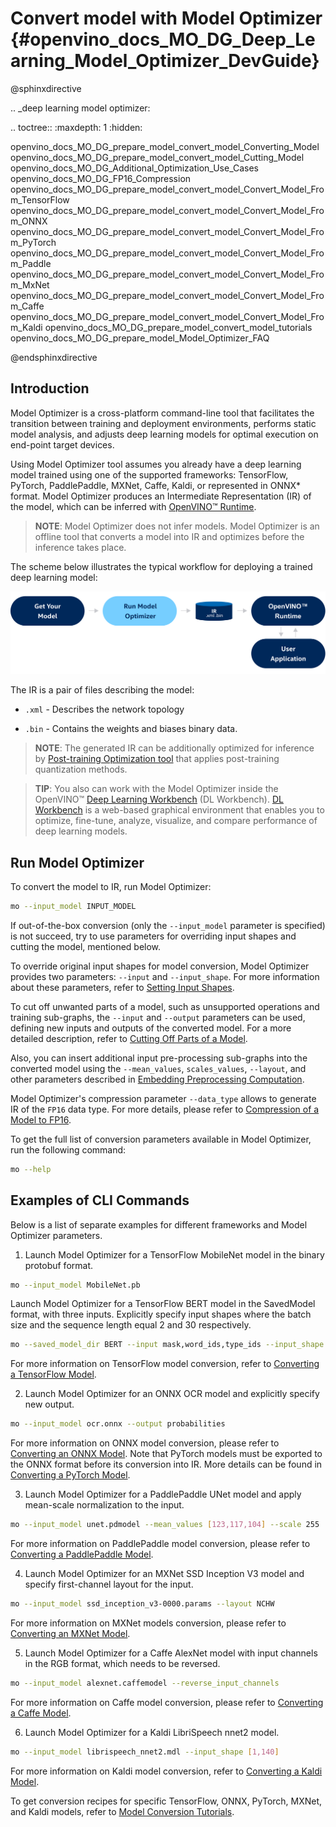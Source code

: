 # Convert model with Model Optimizer {#openvino_docs_MO_DG_Deep_Learning_Model_Optimizer_DevGuide}

@sphinxdirective

.. _deep learning model optimizer:

.. toctree::
   :maxdepth: 1
   :hidden:

   openvino_docs_MO_DG_prepare_model_convert_model_Converting_Model
   openvino_docs_MO_DG_prepare_model_convert_model_Cutting_Model
   openvino_docs_MO_DG_Additional_Optimization_Use_Cases
   openvino_docs_MO_DG_FP16_Compression
   openvino_docs_MO_DG_prepare_model_convert_model_Convert_Model_From_TensorFlow
   openvino_docs_MO_DG_prepare_model_convert_model_Convert_Model_From_ONNX
   openvino_docs_MO_DG_prepare_model_convert_model_Convert_Model_From_PyTorch
   openvino_docs_MO_DG_prepare_model_convert_model_Convert_Model_From_Paddle
   openvino_docs_MO_DG_prepare_model_convert_model_Convert_Model_From_MxNet
   openvino_docs_MO_DG_prepare_model_convert_model_Convert_Model_From_Caffe
   openvino_docs_MO_DG_prepare_model_convert_model_Convert_Model_From_Kaldi
   openvino_docs_MO_DG_prepare_model_convert_model_tutorials
   openvino_docs_MO_DG_prepare_model_Model_Optimizer_FAQ

@endsphinxdirective

## Introduction

Model Optimizer is a cross-platform command-line tool that facilitates the transition between training and deployment environments, performs static model analysis, and adjusts deep learning models for optimal execution on end-point target devices.

Using Model Optimizer tool assumes you already have a deep learning model trained using one of the supported frameworks: TensorFlow, PyTorch, PaddlePaddle, MXNet, Caffe, Kaldi, or represented in ONNX* format. Model Optimizer produces an Intermediate Representation (IR) of the model, which can be inferred with [OpenVINO™ Runtime](../OV_Runtime_UG/openvino_intro.md).

> **NOTE**: Model Optimizer does not infer models. Model Optimizer is an offline tool that converts a model into IR and optimizes before the inference takes place.

The scheme below illustrates the typical workflow for deploying a trained deep learning model:

![](img/BASIC_FLOW_MO_simplified.svg)

The IR is a pair of files describing the model:

*  <code>.xml</code> - Describes the network topology

*  <code>.bin</code> - Contains the weights and biases binary data.

> **NOTE**: The generated IR can be additionally optimized for inference by [Post-training Optimization tool](../../tools/pot/README.md)
> that applies post-training quantization methods.

> **TIP**: You also can work with the Model Optimizer inside the OpenVINO™ [Deep Learning Workbench](https://docs.openvino.ai/latest/workbench_docs_Workbench_DG_Introduction.html) (DL Workbench).
> [DL Workbench](https://docs.openvino.ai/latest/workbench_docs_Workbench_DG_Introduction.html) is a web-based graphical environment that enables you to optimize, fine-tune, analyze, visualize, and compare performance of deep learning models.

## Run Model Optimizer

To convert the model to IR, run Model Optimizer:

```sh
mo --input_model INPUT_MODEL
```

If out-of-the-box conversion (only the `--input_model` parameter is specified) is not succeed,
try to use parameters for overriding input shapes and cutting the model, mentioned below.

To override original input shapes for model conversion, Model Optimizer provides two parameters: `--input` and `--input_shape`.
For more information about these parameters, refer to [Setting Input Shapes](prepare_model/convert_model/Converting_Model.md).

To cut off unwanted parts of a model, such as unsupported operations and training sub-graphs,
the `--input` and `--output` parameters can be used, defining new inputs and outputs of the converted model.
For a more detailed description, refer to [Cutting Off Parts of a Model](prepare_model/convert_model/Cutting_Model.md).

Also, you can insert additional input pre-processing sub-graphs into the converted model using
the `--mean_values`, `scales_values`, `--layout`, and other parameters described
in [Embedding Preprocessing Computation](prepare_model/Additional_Optimizations.md).

Model Optimizer's compression parameter `--data_type` allows to generate IR of the `FP16` data type. For more details,
please refer to [Compression of a Model to FP16](prepare_model/FP16_Compression.md).

To get the full list of conversion parameters available in Model Optimizer, run the following command:

```sh
mo --help
```

## Examples of CLI Commands

Below is a list of separate examples for different frameworks and Model Optimizer parameters.

1. Launch Model Optimizer for a TensorFlow MobileNet model in the binary protobuf format.
```sh
mo --input_model MobileNet.pb
```
Launch Model Optimizer for a TensorFlow BERT model in the SavedModel format, with three inputs. Explicitly specify input shapes
where the batch size and the sequence length equal 2 and 30 respectively.
```sh
mo --saved_model_dir BERT --input mask,word_ids,type_ids --input_shape [2,30],[2,30],[2,30]
```
For more information on TensorFlow model conversion,
refer to [Converting a TensorFlow Model](prepare_model/convert_model/Convert_Model_From_TensorFlow.md).

2. Launch Model Optimizer for an ONNX OCR model and explicitly specify new output.
```sh
mo --input_model ocr.onnx --output probabilities
```
For more information on ONNX model conversion,
please refer to [Converting an ONNX Model](prepare_model/convert_model/Convert_Model_From_ONNX.md).
Note that PyTorch models must be exported to the ONNX format before its conversion into IR.
More details can be found in [Converting a PyTorch Model](prepare_model/convert_model/Convert_Model_From_PyTorch.md).

3. Launch Model Optimizer for a PaddlePaddle UNet model and apply mean-scale normalization to the input.
```sh
mo --input_model unet.pdmodel --mean_values [123,117,104] --scale 255
```
For more information on PaddlePaddle model conversion, please refer to
[Converting a PaddlePaddle Model](prepare_model/convert_model/Convert_Model_From_Paddle.md).

4. Launch Model Optimizer for an MXNet SSD Inception V3 model and specify first-channel layout for the input.
```sh
mo --input_model ssd_inception_v3-0000.params --layout NCHW
```
For more information on MXNet models conversion, please refer to [Converting an MXNet Model](prepare_model/convert_model/Convert_Model_From_MxNet.md).

5. Launch Model Optimizer for a Caffe AlexNet model with input channels in the RGB format, which needs to be reversed.
```sh
mo --input_model alexnet.caffemodel --reverse_input_channels
```
For more information on Caffe model conversion, please refer to [Converting a Caffe Model](prepare_model/convert_model/Convert_Model_From_Caffe.md).

6. Launch Model Optimizer for a Kaldi LibriSpeech nnet2 model.
```sh
mo --input_model librispeech_nnet2.mdl --input_shape [1,140]
```
For more information on Kaldi model conversion,
refer to [Converting a Kaldi Model](prepare_model/convert_model/Convert_Model_From_Kaldi.md).

To get conversion recipes for specific TensorFlow, ONNX, PyTorch, MXNet, and Kaldi models,
refer to [Model Conversion Tutorials](prepare_model/convert_model/Convert_Model_Tutorials.md).
